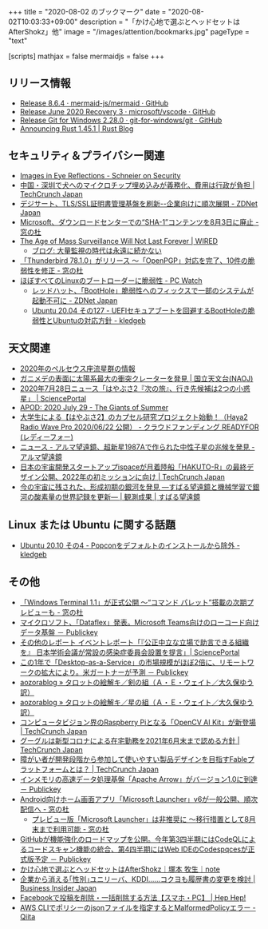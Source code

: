 +++
title = "2020-08-02 のブックマーク"
date =  "2020-08-02T10:03:33+09:00"
description = "「かけ心地で選ぶとヘッドセットはAfterShokz」他"
image = "/images/attention/bookmarks.jpg"
pageType = "text"

[scripts]
  mathjax = false
  mermaidjs = false
+++

## リリース情報

- [Release 8.6.4 · mermaid-js/mermaid · GitHub](https://github.com/mermaid-js/mermaid/releases/tag/8.6.4)
- [Release June 2020 Recovery 3 · microsoft/vscode · GitHub](https://github.com/microsoft/vscode/releases/tag/1.47.3)
- [Release Git for Windows 2.28.0 · git-for-windows/git · GitHub](https://github.com/git-for-windows/git/releases/tag/v2.28.0.windows.1)
- [Announcing Rust 1.45.1 | Rust Blog](https://blog.rust-lang.org/2020/07/30/Rust-1.45.1.html)

## セキュリティ＆プライバシー関連

- [Images in Eye Reflections - Schneier on Security](https://www.schneier.com/blog/archives/2020/07/images_in_eye_r.html)
- [中国・深圳で犬へのマイクロチップ埋め込みが義務化、費用は行政が負担  |  TechCrunch Japan](https://jp.techcrunch.com/2020/07/29/2020-07-28-all-dogs-in-shenzhen-china-will-get-microchipped-by-2020/)
- [デジサート、TLS/SSL証明書管理基盤を刷新--企業向けに順次展開 - ZDNet Japan](https://japan.zdnet.com/article/35157375/)
- [Microsoft、ダウンロードセンターでの“SHA-1”コンテンツを8月3日に廃止 - 窓の杜](https://forest.watch.impress.co.jp/docs/news/1268039.html)
- [The Age of Mass Surveillance Will Not Last Forever | WIRED](https://www.wired.com/story/the-age-of-mass-surveillance-will-not-last-forever/)
    - [ブログ: 大量監視の時代は永遠に続かない](https://okuranagaimo.blogspot.com/2020/07/blog-post_31.html)
- [「Thunderbird 78.1.0」がリリース ～「OpenPGP」対応を完了、10件の脆弱性を修正 - 窓の杜](https://forest.watch.impress.co.jp/docs/news/1268565.html)
- [ほぼすべてのLinuxのブートローダーに脆弱性  - PC Watch](https://pc.watch.impress.co.jp/docs/news/1268335.html)
    - [レッドハット、「BootHole」脆弱性へのフィックスで一部のシステムが起動不可に - ZDNet Japan](https://japan.zdnet.com/article/35157511/)
    - [Ubuntu 20.04 その127 - UEFIセキュアブートを回避するBootHoleの脆弱性とUbuntuの対応方針 - kledgeb](https://kledgeb.blogspot.com/2020/08/ubuntu-2004-127-uefibootholeubuntu.html)

## 天文関連

- [2020年のペルセウス座流星群の情報](http://meteor.kaicho.net/per2020.html)
- [ガニメデの表面に太陽系最大の衝突クレーターを発見 | 国立天文台(NAOJ)](https://www.nao.ac.jp/news/science/2020/20200727-cfca.html)
- [2020年7月28日ニュース「はやぶさ2『次の旅』、行き先候補は2つの小惑星」 | SciencePortal](https://scienceportal.jst.go.jp/news/newsflash_review/newsflash/2020/07/20200728_01.html)
- [APOD: 2020 July 29 - The Giants of Summer](https://apod.nasa.gov/apod/ap200729.html)
- [大学生による【はやぶさ2】のカプセル研究プロジェクト始動！（Haya2 Radio Wave Pro 2020/06/22 公開） - クラウドファンディング READYFOR (レディーフォー)](https://readyfor.jp/projects/HAYA2RWRP)
- [ニュース - アルマ望遠鏡、超新星1987Aで作られた中性子星の兆候を発見 - アルマ望遠鏡](https://alma-telescope.jp/news/sn1987a-202007)
- [日本の宇宙開発スタートアップispaceが月着陸船「HAKUTO-R」の最終デザイン公開、2022年の初ミッションに向け  |  TechCrunch Japan](https://jp.techcrunch.com/2020/07/31/2020-07-30-ispace-reveals-the-final-design-of-its-lunar-lander-ahead-of-its-first-mission-to-the-moon-in-2022/)
- [今の宇宙に残された、形成初期の銀河を発見 ―すばる望遠鏡と機械学習で銀河の酸素量の世界記録を更新― | 観測成果 | すばる望遠鏡](https://subarutelescope.org/jp/results/2020/07/31/2878.html)

## Linux または Ubuntu に関する話題

- [Ubuntu 20.10 その4 - Popconをデフォルトのインストールから除外 - kledgeb](https://kledgeb.blogspot.com/2020/07/ubuntu-2010-4-popcon.html)

## その他

- [「Windows Terminal 1.1」が正式公開 ～“コマンド パレット”搭載の次期プレビューも - 窓の杜](https://forest.watch.impress.co.jp/docs/news/1267349.html)
- [マイクロソフト、「Dataflex」発表。Microsoft Teams向けのローコード向けデータ基盤 － Publickey](https://www.publickey1.jp/blog/20/dataflexmicrosoft_teams.html)
- [その他のレポート イベントレポート「『公正中立な立場で助言できる組織を』 日本学術会議が常設の感染症委員会設置を提言」| SciencePortal](https://scienceportal.jst.go.jp/reports/other/20200727_01.html)
- [この1年で「Desktop-as-a-Service」の市場規模がほぼ2倍に、リモートワークの拡大により。米ガートナーが予測 － Publickey](https://www.publickey1.jp/blog/20/1desktop-as-a-service2.html)
- [aozorablog » タロットの絵解キ／剣の組（Ａ・Ｅ・ウェイト／大久保ゆう訳）](https://www.aozora.gr.jp/aozorablog/?p=4467)
- [aozorablog » タロットの絵解キ／星の組（Ａ・Ｅ・ウェイト／大久保ゆう訳）](https://www.aozora.gr.jp/aozorablog/?p=4485)
- [コンピュータビジョン界のRaspberry Piとなる「OpenCV AI Kit」が新登場  |  TechCrunch Japan](https://jp.techcrunch.com/2020/07/28/2020-07-14-opencv-ai-kit-aims-to-do-for-computer-vision-what-raspberry-pi-did-for-hobbyist-hardware/)
- [グーグルは新型コロナによる在宅勤務を2021年6月末まで認める方針  |  TechCrunch Japan](https://jp.techcrunch.com/2020/07/28/2020-07-28-google-will-continue-to-let-employees-work-from-home-through-the-end-of-june-2021/)
- [障がい者が開発段階から参加して使いやすい製品デザインを目指すFableプラットフォームとは？  |  TechCrunch Japan](https://jp.techcrunch.com/2020/07/28/2020-07-27-fable-aims-to-make-disability-inclusive-design-as-simple-as-a-service/)
- [インメモリの高速データ処理基盤「Apache Arrow」がバージョン1.0に到達 － Publickey](https://www.publickey1.jp/blog/20/apache_arrow10.html)
- [Android向けホーム画面アプリ「Microsoft Launcher」v6が一般公開、順次配信へ - 窓の杜](https://forest.watch.impress.co.jp/docs/news/1265733.html)
    - [プレビュー版「Microsoft Launcher」は非推奨に ～移行措置として8月末まで利用可能 - 窓の杜](https://forest.watch.impress.co.jp/docs/news/1267648.html)
- [GitHubが機能強化のロードマップを公開。今年第3四半期にはCodeQLによるコードスキャン機能の統合、第4四半期にはWeb IDEのCodespqcesが正式版予定 － Publickey](https://www.publickey1.jp/blog/20/github3codeql4web_idecodespqces.html)
- [かけ心地で選ぶとヘッドセットはAfterShokz｜塚本 牧生｜note](https://note.com/tsukamoto/n/nf25e3dc9f995)
- [企業から消える｢性別｣ユニリーバ、KDDI……コクヨも履歴書の変更を検討 | Business Insider Japan](https://www.businessinsider.jp/post-217554)
- [Facebookで投稿を削除・一括削除する方法【スマホ・PC】 | Hep Hep!](https://hep.eiz.jp/delete-facebook-post/)
- [AWS CLIでポリシーのjsonファイルを指定するとMalformedPolicyエラー - Qiita](https://qiita.com/tsukamoto/items/fd6b4f300941d7ee43b3)
